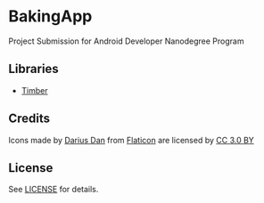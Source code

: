 # BakingApp
Project Submission for Android Developer Nanodegree Program

## Libraries
* [Timber](https://github.com/JakeWharton/timber)

## Credits
Icons made by [Darius Dan](https://www.flaticon.com/authors/darius-dan) from [Flaticon](www.flaticon.com) are licensed by [CC 3.0 BY](http://creativecommons.org/licenses/by/3.0/)

## License
See [LICENSE](./LICENSE) for details.
